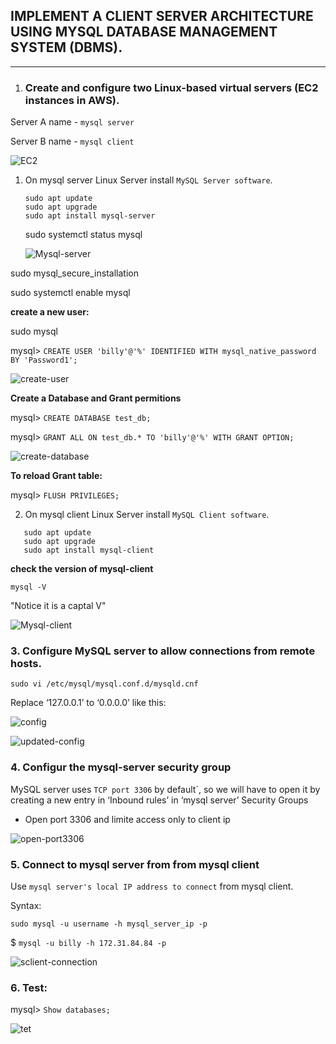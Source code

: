 ## IMPLEMENT A CLIENT SERVER ARCHITECTURE USING MYSQL DATABASE MANAGEMENT SYSTEM (DBMS).
---
1. ### **Create and configure two Linux-based virtual servers (EC2 instances in AWS).**
Server A name - `mysql server`

Server B name - `mysql client`

![EC2](./images-project5/EC2.PNG)

1. On mysql server Linux Server install `MySQL Server software`.
   
   ```
   sudo apt update
   sudo apt upgrade
   sudo apt install mysql-server
   ```
   sudo systemctl status mysql

   ![Mysql-server](./images-project5/mysql-server-status.PNG)

sudo mysql_secure_installation

sudo systemctl enable mysql

**create a new user:**

sudo mysql

mysql> `CREATE USER 'billy'@'%' IDENTIFIED WITH mysql_native_password BY 'Password1';`

![create-user](./images-project5/create-user.PNG)

**Create a Database and Grant permitions**

mysql> `CREATE DATABASE test_db;`

mysql> `GRANT ALL ON test_db.* TO 'billy'@'%' WITH GRANT OPTION;`

![create-database](./images-project5/create-database.PNG)

**To reload Grant table:**

mysql> `FLUSH PRIVILEGES;`

2. On mysql client Linux Server install `MySQL Client software`.

```
   sudo apt update
   sudo apt upgrade
   sudo apt install mysql-client
   ```
   **check the version of mysql-client**
   
   `mysql -V` 
   
   "Notice it is a captal V"

   ![Mysql-client](./images-project5/mysql-client-status.PNG)


### **3. Configure MySQL server to allow connections from remote hosts.**


`sudo vi /etc/mysql/mysql.conf.d/mysqld.cnf`

Replace ‘127.0.0.1’ to ‘0.0.0.0’ like this:


![config](./images-project5/config.PNG)



![updated-config](./images-project5/update-config.PNG)

### **4. Configur the mysql-server security group**

MySQL server uses `TCP port 3306` by default`, so we will have to open it by creating a new entry in ‘Inbound rules’ in ‘mysql server’ Security Groups

- Open port 3306 and limite access only to client ip

![open-port3306](./images-project5/security-group.PNG)


### **5. Connect to mysql server from from mysql client**

Use `mysql server's local IP address to connect` from mysql client.

Syntax:

`sudo mysql -u username -h mysql_server_ip -p`


$ `mysql -u billy -h 172.31.84.84 -p`


![sclient-connection](./images-project5/sclient-connection.PNG)

 
### **6. Test:**

mysql> `Show databases;`

![tet](./images-project5/test.PNG)
